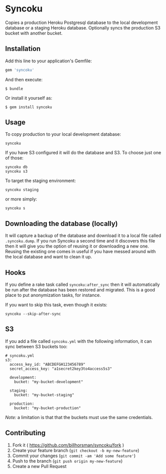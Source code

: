 # Syncoku

Copies a production Heroku Postgresql database to the local development database or a staging Heroku database. Optionally syncs the production S3 bucket with another bucket.

## Installation

Add this line to your application's Gemfile:

```ruby
gem 'syncoku'
```

And then execute:

    $ bundle

Or install it yourself as:

    $ gem install syncoku

## Usage

To copy production to your local development database:
```
syncoku
```

If you have S3 configured it will do the database and S3. To choose just one of those:
```
syncoku db
syncoku s3
```

To target the staging environment:
```
syncoku staging
```

or more simply:
```
syncoku s
```

## Downloading the database (locally)

It will capture a backup of the database and download it to a local file called `.syncoku.dump`. If you run Syncoku a second time and it discovers this file then it will give you the option of reusing it or downloading a new one. Reusing the existing one comes in useful if you have messed around with the local database and want to clean it up.

## Hooks

If you define a rake task called `syncoku:after_sync` then it will automatically be run after the database has been restored and migrated. This is a good place to put anonymization tasks, for instance.

If you want to skip this task, even though it exists:

```
syncoku --skip-after-sync
```

## S3

If you add a file called `syncoku.yml` with the following information, it can sync between S3 buckets too:

```
# syncoku.yml
s3:
  access_key_id: "ABCDEFGH123456789"
  secret_access_key: "a1secret2key3to4access5s3"

  development:
    bucket: "my-bucket-development"

  staging:
    bucket: "my-bucket-staging"

  production:
    bucket: "my-bucket-production"
```

*Note:* a limitation is that that the buckets must use the same credentials.

## Contributing

1. Fork it ( https://github.com/billhorsman/syncoku/fork )
2. Create your feature branch (`git checkout -b my-new-feature`)
3. Commit your changes (`git commit -am 'Add some feature'`)
4. Push to the branch (`git push origin my-new-feature`)
5. Create a new Pull Request
